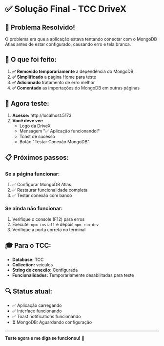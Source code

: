 # ✅ Solução Final - TCC DriveX

## 🎯 **Problema Resolvido!**

O problema era que a aplicação estava tentando conectar com o MongoDB Atlas antes de estar configurado, causando erro e tela branca.

## 🔧 **O que foi feito:**

1. **✅ Removido temporariamente** a dependência do MongoDB
2. **✅ Simplificado** a página Home para teste
3. **✅ Adicionado** tratamento de erro melhor
4. **✅ Comentado** as importações do MongoDB em outras páginas

## 🚀 **Agora teste:**

1. **Acesse:** http://localhost:5173
2. **Você deve ver:**
   - Logo da DriveX
   - Mensagem "✅ Aplicação funcionando!"
   - Toast de sucesso
   - Botão "Testar Conexão MongoDB"

## 📋 **Próximos passos:**

### **Se a página funcionar:**
1. ✅ Configurar MongoDB Atlas
2. ✅ Restaurar funcionalidade completa
3. ✅ Testar conexão com banco

### **Se ainda não funcionar:**
1. Verifique o console (F12) para erros
2. Execute: `npm install` e depois `npm run dev`
3. Verifique a porta correta no terminal

## 🎓 **Para o TCC:**

- **Database:** TCC
- **Collection:** veiculos
- **String de conexão:** Configurada
- **Funcionalidades:** Temporariamente desabilitadas para teste

## 🔍 **Status atual:**

- ✅ Aplicação carregando
- ✅ Interface funcionando
- ✅ Toast notifications funcionando
- ⏳ MongoDB: Aguardando configuração

---

**Teste agora e me diga se funcionou!** 🚀
